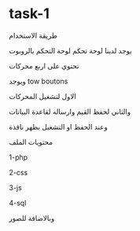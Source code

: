 # task-1

طريقة الاستخدام 

يوجد لدينا لوحة تحكم لوحة التحكم بالروبوت


تحتوي على اربع محركات

ويوجد tow boutons

الاول لتشغيل  المحركات  

والثاني لحفظ القيم وارساله لقاعدة البيانات  

وعند الحفظ او التشغيل يظهر نافذة 

محتويات الملف

1-php

2-css

3-js

4-sql


وبالاضافة للصور
